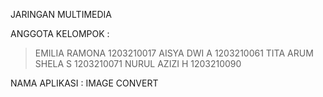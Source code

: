 JARINGAN MULTIMEDIA

ANGGOTA KELOMPOK :

> EMILIA RAMONA      1203210017
> AISYA DWI A        1203210061
> TITA ARUM SHELA S  1203210071
> NURUL AZIZI H      1203210090

NAMA APLIKASI : IMAGE CONVERT
